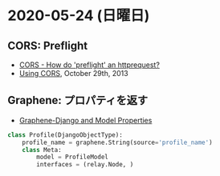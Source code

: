 # 2020-05-24 (日曜日)

## CORS: Preflight

- [CORS - How do 'preflight' an httprequest?](https://stackoverflow.com/questions/8685678/cors-how-do-preflight-an-httprequest)
- [Using CORS](https://www.html5rocks.com/en/tutorials/cors/), October 29th, 2013

## Graphene: プロパティを返す

- [Graphene-Django and Model Properties](https://stackoverflow.com/questions/42963703/graphene-django-and-model-properties#42967981)

~~~py
class Profile(DjangoObjectType):
    profile_name = graphene.String(source='profile_name')
    class Meta:
        model = ProfileModel
        interfaces = (relay.Node, )
~~~
